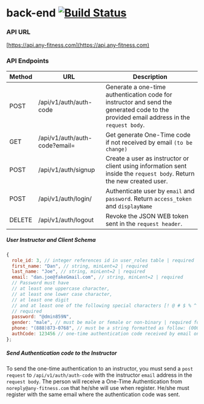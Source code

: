 # back-end [![Build Status](https://travis-ci.com/BW-Anywhere-Fitness-1/back-end.svg?branch=dev)](https://travis-ci.com/BW-Anywhere-Fitness-1/back-end)

### API URL

[https://api.any-fitness.com](https://api.any-fitness.com)

### API Endpoints

| Method | URL                           | Description                                                                                                                             |
| ------ | ----------------------------- | --------------------------------------------------------------------------------------------------------------------------------------- |
| POST   | /api/v1/auth/auth-code        | Generate a one-time authentication code for instructor and send the generated code to the provided email address in the `request body`. |
| GET    | /api/v1/auth/auth-code?email= | Get generate One-Time code if not received by email `(to be change)`                                                                    |
| POST   | /api/v1/auth/signup           | Create a user as instructor or client using information sent inside the `request body`. Return the new created user.                    |
| POST   | /api/v1/auth/login/           | Authenticate user by `email` and `password`. Return `access_token` and `displayName`                                                    |
| DELETE | /api/v1/auth/logout           | Revoke the JSON WEB token sent in the `request header`.                                                                                 |

##### User Instructor and Client Schema

```javascript
{
  role_id: 3, // integer references id in user_roles table | required
  first_name: "Dan", // string, minLent=2 | required
  last_name: "Joe", // string, minLent=2 | required
  email: "dan.joe@fakeGmail.com", // string, minLent=2 | required
  // Password must have
  // at least one uppercase character,
  // at least one lower case character,
  // at least one digit
  // and at least one of the following special characters [! @ # $ % ^ & *]
  // required
  password: "@dmin859N",
  gender: "male", // must be male or female or non-binary | required for instructor not for client
  phone: "(888)873-0768", // must be a string formatted as follow: (000)000-0000 | required for instructor not for client
  authCode: 123456 // one-time authentication code received by email only for instructor users.
};
```

##### Send Authentication code to the Instructor

To send the one-time authentication to an instructor, you must send a `post request` to `/api/v1/auth/auth-code` with the instructor `email` address in the `request body`. The person will receive a One-Time Authentication from `noreply@any-fitness.com` that he/she will use when register. He/she must register with the same email where the authentication code was sent.
